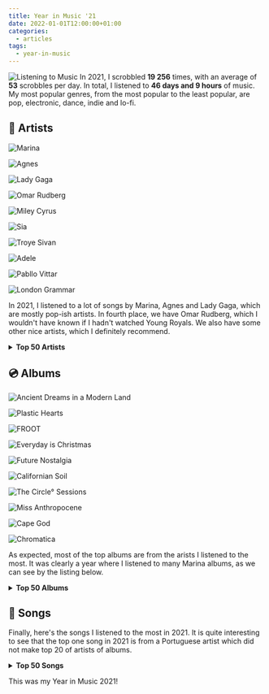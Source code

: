 ```yaml
---
title: Year in Music '21
date: 2022-01-01T12:00:00+01:00
categories:
  - articles
tags:
  - year-in-music
---
```


<style>
img.cute-listener {
  max-width: 100px;
  margin-top: 0;
  margin-right: 1rem
}
</style>

![Listening to Music](https://cdn.hacdias.com/media/2021-05-cute-music.gif?class=right+pixelated+cute-listener) In 2021, I scrobbled **19 256** times, with an average of **53** scrobbles per day. In total, I listened to **46 days and 9 hours** of music. My most popular genres, from the most popular to the least popular, are pop, electronic, dance, indie and lo-fi.

<!--more-->

<style>
.top-grid img {
  aspect-ratio: 1/1;
}

.logs .e {
  grid-template-columns: auto 12rem 7rem;
}
</style>


## 🎤 Artists

<div class='fg fw top-grid' style='grid-template-columns: repeat(5, 1fr)'>

![Marina](https://cdn.hacdias.com/media/b34e1316d8714c132d57f3b5b2eaa46207e1268b2bcb71fb0edbe9fd0b34233e.jpg?caption=false)

![Agnes](cdn:/d05c775ecf6d377a5717518abe2ff422b8081bc29da033d35d06750c40d5e06c?caption=false)

![Lady Gaga](cdn:/564353aa3658cb5d5917beb2df945fb35464d53a58cc3389d542e53039023c57?caption=false)

![Omar Rudberg](https://cdn.hacdias.com/media/4fa22c1d096db6f2866de6bb68ec284874a19d0552957fe382358fbab080be23.jpg?caption=false)

![Miley Cyrus](cdn:/2f1352eb634d0808eaed67ad3554361ba6c2e9e45c08383217cc8120b096468f?caption=false)

![Sia](https://cdn.hacdias.com/media/0fb36432aae072573df07ef4716da066dc423e7e8698a3061279f8c39377682a.jpg?caption=false)

![Troye Sivan](cdn:/a60fc741619d7f5b3b8f4e135ced8f77ae6e0273aa672cbd3e301aeb35e06ebc?caption=false)

![Adele](cdn:/bf725db556ab34574d3e1a752ceb2ffa1ecd68c585602c744c584c9da8aeee13?caption=false)

![Pabllo Vittar](cdn:/9fb7e64e92a94b1d9e61c1d20a5debd0cd83182b3372ee744ec64c33dbf56457?caption=false)

![London Grammar](cdn:/cf9cbe518b0630e628ea8ea2e48752dc165a9e9b12546b39488699e05728c4e1?caption=false)

</div>

In 2021, I listened to a lot of songs by Marina, Agnes and Lady Gaga, which are mostly pop-ish artists. In fourth place, we have Omar Rudberg, which I wouldn't have known if I hadn't watched Young Royals. We also have some other nice artists, which I definitely recommend.

<details>
  <summary>
    <strong>Top 50 Artists</strong>
  </summary>
  <div class='logs box'>
    <div class='e'>
      <div>Marina</div>
      <div>858 scrobbles</div>
    </div>
    <div class='e'>
      <div>Agnes</div>
      <div>469 scrobbles</div>
    </div>
    <div class='e'>
      <div>Lady Gaga</div>
      <div>460 scrobbles</div>
    </div>
    <div class='e'>
      <div>Omar Rudberg</div>
      <div>438 scrobbles</div>
    </div>
    <div class='e'>
      <div>Miley Cyrus</div>
      <div>342 scrobbles</div>
    </div>
    <div class='e'>
      <div>Sia</div>
      <div>336 scrobbles</div>
    </div>
    <div class='e'>
      <div>Troye Sivan</div>
      <div>297 scrobbles</div>
    </div>
    <div class='e'>
      <div>Adele</div>
      <div>233 scrobbles</div>
    </div>
    <div class='e'>
      <div>Pabllo Vittar</div>
      <div>214 scrobbles</div>
    </div>
    <div class='e'>
      <div>London Grammar</div>
      <div>185 scrobbles</div>
    </div>
    <div class='e'>
      <div>Bárbara Tinoco</div>
      <div>175 scrobbles</div>
    </div>
    <div class='e'>
      <div>Slayyyter</div>
      <div>164 scrobbles</div>
    </div>
    <div class='e'>
      <div>Allie X</div>
      <div>159 scrobbles</div>
    </div>
    <div class='e'>
      <div>Charli XCX</div>
      <div>159 scrobbles</div>
    </div>
    <div class='e'>
      <div>Grimes</div>
      <div>157 scrobbles</div>
    </div>
    <div class='e'>
      <div>Kim Petras</div>
      <div>152 scrobbles</div>
    </div>
    <div class='e'>
      <div>Dua Lipa</div>
      <div>142 scrobbles</div>
    </div>
    <div class='e'>
      <div>Alma</div>
      <div>129 scrobbles</div>
    </div>
    <div class='e'>
      <div>GALXARA</div>
      <div>128 scrobbles</div>
    </div>
    <div class='e'>
      <div>Blaya</div>
      <div>124 scrobbles</div>
    </div>
    <div class='e'>
      <div>MØ</div>
      <div>116 scrobbles</div>
    </div>
    <div class='e'>
      <div>Lana Del Rey</div>
      <div>114 scrobbles</div>
    </div>
    <div class='e'>
      <div>Alexandre Desplat</div>
      <div>112 scrobbles</div>
    </div>
    <div class='e'>
      <div>Bruno Mars</div>
      <div>109 scrobbles</div>
    </div>
    <div class='e'>
      <div>Amor Electro</div>
      <div>107 scrobbles</div>
    </div>
    <div class='e'>
      <div>Selena Gomez</div>
      <div>103 scrobbles</div>
    </div>
    <div class='e'>
      <div>Imagine Dragons</div>
      <div>95 scrobbles</div>
    </div>
    <div class='e'>
      <div>Coldplay</div>
      <div>92 scrobbles</div>
    </div>
    <div class='e'>
      <div>Pink Floyd</div>
      <div>91 scrobbles</div>
    </div>
    <div class='e'>
      <div>The xx</div>
      <div>88 scrobbles</div>
    </div>
    <div class='e'>
      <div>FO&O</div>
      <div>82 scrobbles</div>
    </div>
    <div class='e'>
      <div>Christine and the Queens</div>
      <div>80 scrobbles</div>
    </div>
    <div class='e'>
      <div>Olivia Rodrigo</div>
      <div>80 scrobbles</div>
    </div>
    <div class='e'>
      <div>RuPaul</div>
      <div>79 scrobbles</div>
    </div>
    <div class='e'>
      <div>Lil Nas X</div>
      <div>77 scrobbles</div>
    </div>
    <div class='e'>
      <div>Conan Gray</div>
      <div>75 scrobbles</div>
    </div>
    <div class='e'>
      <div>Måneskin</div>
      <div>75 scrobbles</div>
    </div>
    <div class='e'>
      <div>Luísa Sonza</div>
      <div>74 scrobbles</div>
    </div>
    <div class='e'>
      <div>Robyn</div>
      <div>74 scrobbles</div>
    </div>
    <div class='e'>
      <div>The Weeknd</div>
      <div>72 scrobbles</div>
    </div>
    <div class='e'>
      <div>Ellie Goulding</div>
      <div>71 scrobbles</div>
    </div>
    <div class='e'>
      <div>Elton John</div>
      <div>71 scrobbles</div>
    </div>
    <div class='e'>
      <div>Daði Freyr</div>
      <div>70 scrobbles</div>
    </div>
    <div class='e'>
      <div>Steps</div>
      <div>70 scrobbles</div>
    </div>
    <div class='e'>
      <div>Camila Cabello</div>
      <div>69 scrobbles</div>
    </div>
    <div class='e'>
      <div>Fernando Daniel</div>
      <div>69 scrobbles</div>
    </div>
    <div class='e'>
      <div>a.Rose</div>
      <div>67 scrobbles</div>
    </div>
    <div class='e'>
      <div>Tove Lo</div>
      <div>67 scrobbles</div>
    </div>
    <div class='e'>
      <div>Cutts</div>
      <div>65 scrobbles</div>
    </div>
  </div>
</details>

## 💿 Albums

<div class='fg fw top-grid' style='grid-template-columns: repeat(5, 1fr)'>

![Ancient Dreams in a Modern Land](cdn:/f7f5fba32e26f31e910eefa5fc5d49b4c7b6a8bd961c2e1e99e6157ce8b5908c?caption=false)

![Plastic Hearts](cdn:/3c571f324636667afd1549edb9f90e440e9feb1d9a34980dd470fc2fb44b0cc0?caption=false)

![FROOT](cdn:/f4ae984c7fbbd0029a2feb44607301910e34478ba6c410edf8434410f0587494?caption=false)

![Everyday is Christmas](cdn:/0ec7a2f355c06dc22a80e3f513a55c2cf1756e5c8ae4fc0d07ff84a49315ce65?caption=false)

![Future Nostalgia](cdn:/0baebd7071c50b9969c643379e9d2adce7e9b08e6053afc2c3c7ec3317503189?caption=false)

![Californian Soil](https://cdn.hacdias.com/media/986873255bb1f3827b41e6c6031ebd302b50f91ff97a9ee641161b28b7fe5a62.jpg?caption=false)

![The Circle° Sessions](cdn:/588cdc20ffd0fef164263ad74affab28f455dc349f07e6fabdfb04f086dc3045?caption=false)

![Miss Anthropocene](cdn:/7013d3c8ecad0307005b082b0a3dde810e11d43df2d7844be058c30e52d2e6dd?caption=false)

![Cape God](cdn:/6e645366be167154d1ed32ac4df9d7c6282eacc253cbccf8d1bfee655a622aa8?caption=false)

![Chromatica](cdn:/40dbc8987bece7eee4d48aa852f0a9062319b0f3102cae37a34a3501e071dd59?caption=false)

</div>

As expected, most of the top albums are from the arists I listened to the most. It was clearly a year where I listened to many Marina albums, as we can see by the listing below.

<details>
  <summary>
    <strong>Top 50 Albums</strong>
  </summary>
  <div class='logs box'>
    <div class='e'>
      <div>Ancient Dreams in a Modern Land</div>
      <div>Marina</div>
      <div>521 scrobbles</div>
    </div>
    <div class='e'>
      <div>Plastic Hearts</div>
      <div>Miley Cyrus</div>
      <div>206 scrobbles</div>
    </div>
    <div class='e'>
      <div>FROOT</div>
      <div>Marina</div>
      <div>202 scrobbles</div>
    </div>
    <div class='e'>
      <div>Everyday is Christmas (Deluxe Edition)</div>
      <div>Sia</div>
      <div>162 scrobbles</div>
    </div>
    <div class='e'>
      <div>Future Nostalgia</div>
      <div>Dua Lipa</div>
      <div>133 scrobbles</div>
    </div>
    <div class='e'>
      <div>Californian Soil</div>
      <div>London Grammar</div>
      <div>125 scrobbles</div>
    </div>
    <div class='e'>
      <div>The Circle° Sessions</div>
      <div>Agnes</div>
      <div>112 scrobbles</div>
    </div>
    <div class='e'>
      <div>Miss Anthropocene (Deluxe Edition)</div>
      <div>Grimes</div>
      <div>99 scrobbles</div>
    </div>
    <div class='e'>
      <div>Cape God</div>
      <div>Allie X</div>
      <div>97 scrobbles</div>
    </div>
    <div class='e'>
      <div>Chromatica</div>
      <div>Lady Gaga</div>
      <div>94 scrobbles</div>
    </div>
    <div class='e'>
      <div>Born to Die - The Paradise Edition</div>
      <div>Lana Del Rey</div>
      <div>92 scrobbles</div>
    </div>
    <div class='e'>
      <div>The Fame</div>
      <div>Lady Gaga</div>
      <div>88 scrobbles</div>
    </div>
    <div class='e'>
      <div>Bloom</div>
      <div>Troye Sivan</div>
      <div>86 scrobbles</div>
    </div>
    <div class='e'>
      <div>Alla Ba Ouff</div>
      <div>Omar Rudberg</div>
      <div>85 scrobbles</div>
    </div>
    <div class='e'>
      <div>FO&O</div>
      <div>FO&O</div>
      <div>82 scrobbles</div>
    </div>
    <div class='e'>
      <div>For the Throne (Music Inspired by the HBO Series Game of Thrones)</div>
      <div>game of thrones</div>
      <div>81 scrobbles</div>
    </div>
    <div class='e'>
      <div>Omar Covers</div>
      <div>Omar Rudberg</div>
      <div>81 scrobbles</div>
    </div>
    <div class='e'>
      <div>Ok</div>
      <div>Blaya</div>
      <div>80 scrobbles</div>
    </div>
    <div class='e'>
      <div>The Endless River</div>
      <div>Pink Floyd</div>
      <div>77 scrobbles</div>
    </div>
    <div class='e'>
      <div>Dum</div>
      <div>Omar Rudberg</div>
      <div>76 scrobbles</div>
    </div>
    <div class='e'>
      <div>Night Visions (Deluxe)</div>
      <div>Imagine Dragons</div>
      <div>75 scrobbles</div>
    </div>
    <div class='e'>
      <div>30</div>
      <div>Adele</div>
      <div>74 scrobbles</div>
    </div>
    <div class='e'>
      <div>Harry Potter and the Deathly Hallows, Pt. 1 (Original Motion Picture Soundtrack)</div>
      <div>Alexandre Desplat</div>
      <div>73 scrobbles</div>
    </div>
    <div class='e'>
      <div>MONTERO (Call Me by Your Name)</div>
      <div>Lil Nas X</div>
      <div>73 scrobbles</div>
    </div>
    <div class='e'>
      <div>It Takes A Fool To Remain Sane</div>
      <div>Omar Rudberg</div>
      <div>72 scrobbles</div>
    </div>
    <div class='e'>
      <div>People Watching</div>
      <div>Conan Gray</div>
      <div>70 scrobbles</div>
    </div>
    <div class='e'>
      <div>La Mesa</div>
      <div>Omar Rudberg</div>
      <div>70 scrobbles</div>
    </div>
    <div class='e'>
      <div>Camila</div>
      <div>Camila Cabello</div>
      <div>69 scrobbles</div>
    </div>
    <div class='e'>
      <div>DOCE 22</div>
      <div>Luísa Sonza</div>
      <div>69 scrobbles</div>
    </div>
    <div class='e'>
      <div>Can't Be Tamed</div>
      <div>Miley Cyrus</div>
      <div>68 scrobbles</div>
    </div>
    <div class='e'>
      <div>The Heart Wants What It Wants</div>
      <div>Selena Gomez</div>
      <div>68 scrobbles</div>
    </div>
    <div class='e'>
      <div>Batidão Tropical</div>
      <div>Pabllo Vittar</div>
      <div>67 scrobbles</div>
    </div>
    <div class='e'>
      <div>Clouds</div>
      <div>Slayyyter</div>
      <div>67 scrobbles</div>
    </div>
    <div class='e'>
      <div>I Miss The Days (feat. Party Pupils)</div>
      <div>GALXARA</div>
      <div>66 scrobbles</div>
    </div>
    <div class='e'>
      <div>good 4 u</div>
      <div>Olivia Rodrigo</div>
      <div>66 scrobbles</div>
    </div>
    <div class='e'>
      <div>Dance Love Pop (The Love Love Love Edition)</div>
      <div>Agnes</div>
      <div>65 scrobbles</div>
    </div>
    <div class='e'>
      <div>Honey</div>
      <div>Cutts</div>
      <div>65 scrobbles</div>
    </div>
    <div class='e'>
      <div>Warcry</div>
      <div>Elias</div>
      <div>64 scrobbles</div>
    </div>
    <div class='e'>
      <div>The London Sessions</div>
      <div>Tiësto</div>
      <div>64 scrobbles</div>
    </div>
    <div class='e'>
      <div>24 Hours</div>
      <div>Agnes</div>
      <div>62 scrobbles</div>
    </div>
    <div class='e'>
      <div>10 Years</div>
      <div>Daði Freyr</div>
      <div>61 scrobbles</div>
    </div>
    <div class='e'>
      <div>Loving Nobody</div>
      <div>GALXARA</div>
      <div>61 scrobbles</div>
    </div>
    <div class='e'>
      <div>Goodlife</div>
      <div>Agnes</div>
      <div>60 scrobbles</div>
    </div>
    <div class='e'>
      <div>Fingers Crossed</div>
      <div>Agnes</div>
      <div>59 scrobbles</div>
    </div>
    <div class='e'>
      <div>Il ballo della vita</div>
      <div>Måneskin</div>
      <div>58 scrobbles</div>
    </div>
    <div class='e'>
      <div>TRXYE</div>
      <div>Troye Sivan</div>
      <div>58 scrobbles</div>
    </div>
    <div class='e'>
      <div>Have U Seen Her?</div>
      <div>Alma</div>
      <div>57 scrobbles</div>
    </div>
    <div class='e'>
      <div>Desalinhados</div>
      <div>Bárbara Tinoco</div>
      <div>57 scrobbles</div>
    </div>
    <div class='e'>
      <div>Outras Línguas</div>
      <div>Bárbara Tinoco</div>
      <div>57 scrobbles</div>
    </div>
  </div>
</details>

## 🎵 Songs

Finally, here's the songs I listened to the most in 2021. It is quite interesting to see that the top one song in 2021 is from a Portuguese artist which did not make top 20 of artists of albums.

<details>
  <summary>
    <strong>Top 50 Songs</strong>
  </summary>
  <div class='logs box'>
    <div class='e'>
      <div>Ok</div>
      <div>Blaya</div>
      <div>96 scrobbles</div>
    </div>
    <div class='e'>
      <div>Alla Ba Ouff</div>
      <div>Omar Rudberg</div>
      <div>85 scrobbles</div>
    </div>
    <div class='e'>
      <div>Man's World</div>
      <div>Marina</div>
      <div>82 scrobbles</div>
    </div>
    <div class='e'>
      <div>Hurt Like We Did</div>
      <div>FO&O</div>
      <div>81 scrobbles</div>
    </div>
    <div class='e'>
      <div>I'm a Ruin</div>
      <div>Marina</div>
      <div>79 scrobbles</div>
    </div>
    <div class='e'>
      <div>Ancient Dreams in a Modern Land</div>
      <div>Marina</div>
      <div>77 scrobbles</div>
    </div>
    <div class='e'>
      <div>good 4 u</div>
      <div>Olivia Rodrigo</div>
      <div>77 scrobbles</div>
    </div>
    <div class='e'>
      <div>Dum</div>
      <div>Omar Rudberg</div>
      <div>76 scrobbles</div>
    </div>
    <div class='e'>
      <div>Remember</div>
      <div>Omar Rudberg</div>
      <div>75 scrobbles</div>
    </div>
    <div class='e'>
      <div>Fingers Crossed</div>
      <div>Agnes</div>
      <div>74 scrobbles</div>
    </div>
    <div class='e'>
      <div>MONTERO (Call Me by Your Name)</div>
      <div>Lil Nas X</div>
      <div>74 scrobbles</div>
    </div>
    <div class='e'>
      <div>MODO TURBO</div>
      <div>Luísa Sonza</div>
      <div>74 scrobbles</div>
    </div>
    <div class='e'>
      <div>Purge the Poison</div>
      <div>Marina</div>
      <div>73 scrobbles</div>
    </div>
    <div class='e'>
      <div>It Takes A Fool To Remain Sane</div>
      <div>Omar Rudberg</div>
      <div>73 scrobbles</div>
    </div>
    <div class='e'>
      <div>24 Hours</div>
      <div>Agnes</div>
      <div>72 scrobbles</div>
    </div>
    <div class='e'>
      <div>People Watching</div>
      <div>Conan Gray</div>
      <div>71 scrobbles</div>
    </div>
    <div class='e'>
      <div>Pandora's Box</div>
      <div>Marina</div>
      <div>71 scrobbles</div>
    </div>
    <div class='e'>
      <div>La Mesa</div>
      <div>Omar Rudberg</div>
      <div>70 scrobbles</div>
    </div>
    <div class='e'>
      <div>The Heart Wants What It Wants</div>
      <div>Selena Gomez</div>
      <div>70 scrobbles</div>
    </div>
    <div class='e'>
      <div>Never Be the Same</div>
      <div>Camila Cabello</div>
      <div>69 scrobbles</div>
    </div>
    <div class='e'>
      <div>IDORU</div>
      <div>Grimes</div>
      <div>68 scrobbles</div>
    </div>
    <div class='e'>
      <div>Clouds</div>
      <div>Slayyyter</div>
      <div>67 scrobbles</div>
    </div>
    <div class='e'>
      <div>I Miss The Days (feat. Party Pupils)</div>
      <div>GALXARA</div>
      <div>66 scrobbles</div>
    </div>
    <div class='e'>
      <div>Venus Fly Trap</div>
      <div>Marina</div>
      <div>66 scrobbles</div>
    </div>
    <div class='e'>
      <div>Honey</div>
      <div>Cutts</div>
      <div>65 scrobbles</div>
    </div>
    <div class='e'>
      <div>I Love You But I Love Me More</div>
      <div>Marina</div>
      <div>65 scrobbles</div>
    </div>
    <div class='e'>
      <div>Revolution</div>
      <div>Elias</div>
      <div>64 scrobbles</div>
    </div>
    <div class='e'>
      <div>Highly Emotional People</div>
      <div>Marina</div>
      <div>64 scrobbles</div>
    </div>
    <div class='e'>
      <div>Round & Round</div>
      <div>Tiësto</div>
      <div>64 scrobbles</div>
    </div>
    <div class='e'>
      <div>Savages</div>
      <div>Marina</div>
      <div>63 scrobbles</div>
    </div>
    <div class='e'>
      <div>Goodlife</div>
      <div>Agnes</div>
      <div>62 scrobbles</div>
    </div>
    <div class='e'>
      <div>Lose Your Head</div>
      <div>London Grammar</div>
      <div>62 scrobbles</div>
    </div>
    <div class='e'>
      <div>10 Years</div>
      <div>Daði Freyr</div>
      <div>61 scrobbles</div>
    </div>
    <div class='e'>
      <div>Loving Nobody</div>
      <div>GALXARA</div>
      <div>61 scrobbles</div>
    </div>
    <div class='e'>
      <div>Torna a casa</div>
      <div>Måneskin</div>
      <div>59 scrobbles</div>
    </div>
    <div class='e'>
      <div>Can't Be Tamed</div>
      <div>Miley Cyrus</div>
      <div>59 scrobbles</div>
    </div>
    <div class='e'>
      <div>Bang Bang</div>
      <div>Pabllo Vittar</div>
      <div>59 scrobbles</div>
    </div>
    <div class='e'>
      <div>Release Me</div>
      <div>Agnes</div>
      <div>58 scrobbles</div>
    </div>
    <div class='e'>
      <div>Good Ones</div>
      <div>Charli XCX</div>
      <div>58 scrobbles</div>
    </div>
    <div class='e'>
      <div>Fingers Crossed - The Circle° Sessions</div>
      <div>Agnes</div>
      <div>57 scrobbles</div>
    </div>
    <div class='e'>
      <div>Madame X</div>
      <div>Allie X</div>
      <div>57 scrobbles</div>
    </div>
    <div class='e'>
      <div>Devia ir (versão da Bárbara)</div>
      <div>Bárbara Tinoco</div>
      <div>57 scrobbles</div>
    </div>
    <div class='e'>
      <div>Outras Línguas</div>
      <div>Bárbara Tinoco</div>
      <div>57 scrobbles</div>
    </div>
    <div class='e'>
      <div>Future Starts Now</div>
      <div>Kim Petras</div>
      <div>57 scrobbles</div>
    </div>
    <div class='e'>
      <div>Immortal</div>
      <div>Marina</div>
      <div>56 scrobbles</div>
    </div>
    <div class='e'>
      <div>24 Hours - The Circle° Sessions</div>
      <div>Agnes</div>
      <div>55 scrobbles</div>
    </div>
    <div class='e'>
      <div>Je Me Casse</div>
      <div>Destiny</div>
      <div>55 scrobbles</div>
    </div>
    <div class='e'>
      <div>About Love - From The Netflix Film “To All The Boys: P.S. I Still Love You”</div>
      <div>Marina</div>
      <div>55 scrobbles</div>
    </div>
    <div class='e'>
      <div>Triste com T</div>
      <div>Pabllo Vittar</div>
      <div>55 scrobbles</div>
    </div>
  </div>
</details>

This was my Year in Music 2021!
